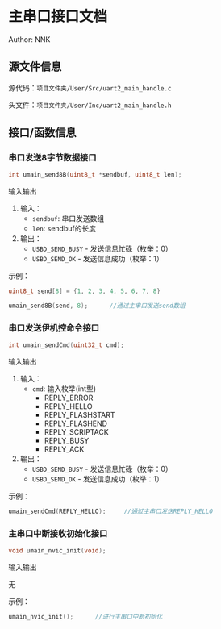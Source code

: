 # 主串口接口文档

Author: NNK

## 源文件信息

源代码：`项目文件夹/User/Src/uart2_main_handle.c`

头文件：`项目文件夹/User/Inc/uart2_main_handle.h`

## 接口/函数信息

### 串口发送8字节数据接口

```c
int umain_send8B(uint8_t *sendbuf, uint8_t len);
```

输入输出

1. 输入：
   * `sendbuf`: 串口发送数组
   * `len`: sendbuf的长度
2. 输出：
   * `USBD_SEND_BUSY` - 发送信息忙碌（枚举：0）
   * `USBD_SEND_OK` - 发送信息成功（枚举：1）

示例：

```c
uint8_t send[8] = {1, 2, 3, 4, 5, 6, 7, 8}

umain_send8B(send, 8);		//通过主串口发送send数组
```

### 串口发送伊机控命令接口

```c
int umain_sendCmd(uint32_t cmd);
```

输入输出

1. 输入：
   * `cmd`: 输入枚举(int型)
     * REPLY_ERROR
     * REPLY_HELLO
     * REPLY_FLASHSTART
     * REPLY_FLASHEND
     * REPLY_SCRIPTACK
     * REPLY_BUSY
     * REPLY_ACK
2. 输出：
   * `USBD_SEND_BUSY` - 发送信息忙碌（枚举：0）
   * `USBD_SEND_OK` - 发送信息成功（枚举：1）

示例：

```c
umain_sendCmd(REPLY_HELLO);		//通过主串口发送REPLY_HELLO
```

### 主串口中断接收初始化接口

```c
void umain_nvic_init(void);
```

输入输出

无

示例：

```c
umain_nvic_init();		//进行主串口中断初始化
```
